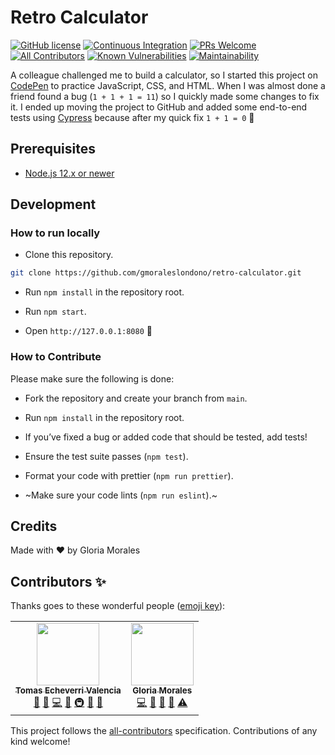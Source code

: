 # Retro Calculator

[![GitHub license](https://img.shields.io/badge/license-MIT-blue.svg)](https://github.com/gmoraleslondono/retro-calculator/blob/main/LICENSE) [![Continuous Integration](https://github.com/gmoraleslondono/retro-calculator/workflows/Continuous%20Integration/badge.svg)](https://github.com/gmoraleslondono/retro-calculator/actions?query=workflow%3A%22Continuous+Integration%22) [![PRs Welcome](https://img.shields.io/badge/PRs-welcome-brightgreen.svg)](https://egghead.io/series/how-to-contribute-to-an-open-source-project-on-github) [![All Contributors](https://img.shields.io/badge/all_contributors-1-orange.svg)](#contributors-✨) [![Known Vulnerabilities](https://snyk.io/test/github/gmoraleslondono/retro-calculator/badge.svg)](https://snyk.io/test/github/gmoraleslondono/retro-calculator) [![Maintainability](https://api.codeclimate.com/v1/badges/7c3c40739251b674d92b/maintainability)](https://codeclimate.com/github/gmoraleslondono/retro-calculator/maintainability)

A colleague challenged me to build a calculator, so I started this project on [CodePen](https://codepen.io/gmoraleslondono/pen/JjdopWy) to practice JavaScript, CSS, and HTML.
When I was almost done a friend found a bug (`1 + 1 + 1 = 11`) so I quickly made some changes to fix it. I ended up moving the project to GitHub and added some end-to-end tests using [Cypress](https://www.cypress.io/) because after my quick fix `1 + 1 = 0` 🙈

## Prerequisites

- [Node.js 12.x or newer](https://nodejs.org/en/download/)

## Development

### How to run locally

- Clone this repository.

```sh
git clone https://github.com/gmoraleslondono/retro-calculator.git
```

- Run `npm install` in the repository root.

- Run `npm start`.

- Open `http://127.0.0.1:8080` 🚀

### How to Contribute

Please make sure the following is done:

- Fork the repository and create your branch from `main`.

- Run `npm install` in the repository root.

- If you’ve fixed a bug or added code that should be tested, add tests!

- Ensure the test suite passes (`npm test`).

- Format your code with prettier (`npm run prettier`).

- ~Make sure your code lints (`npm run eslint`).~

## Credits

Made with ❤ by Gloria Morales

## Contributors ✨

Thanks goes to these wonderful people ([emoji key](https://allcontributors.org/docs/en/emoji-key)):

<!-- ALL-CONTRIBUTORS-LIST:START - Do not remove or modify this section -->
<!-- prettier-ignore-start -->
<!-- markdownlint-disable -->
<table>
  <tr>
    <td align="center"><a href="https://about.me/tomechval"><img src="https://avatars1.githubusercontent.com/u/3720424?v=4" width="100px;" alt=""/><br /><sub><b>Tomas Echeverri Valencia</b></sub></a><br /><a href="https://github.com/gmoraleslondono/retro-calculator/commits?author=techeverri" title="Documentation">📖</a> <a href="https://github.com/gmoraleslondono/retro-calculator/issues?q=author%3Atecheverri" title="Bug reports">🐛</a> <a href="https://github.com/gmoraleslondono/retro-calculator/commits?author=techeverri" title="Code">💻</a> <a href="#ideas-techeverri" title="Ideas, Planning, & Feedback">🤔</a> <a href="#infra-techeverri" title="Infrastructure (Hosting, Build-Tools, etc)">🚇</a> <a href="#projectManagement-techeverri" title="Project Management">📆</a> <a href="https://github.com/gmoraleslondono/retro-calculator/pulls?q=is%3Apr+reviewed-by%3Atecheverri" title="Reviewed Pull Requests">👀</a></td>
    <td align="center"><a href="http://gmoraleslondono.com"><img src="https://avatars2.githubusercontent.com/u/20589565?v=4" width="100px;" alt=""/><br /><sub><b>Gloria Morales</b></sub></a><br /><a href="https://github.com/gmoraleslondono/retro-calculator/commits?author=gmoraleslondono" title="Code">💻</a> <a href="https://github.com/gmoraleslondono/retro-calculator/commits?author=gmoraleslondono" title="Documentation">📖</a> <a href="#design-gmoraleslondono" title="Design">🎨</a> <a href="https://github.com/gmoraleslondono/retro-calculator/pulls?q=is%3Apr+reviewed-by%3Agmoraleslondono" title="Reviewed Pull Requests">👀</a> <a href="https://github.com/gmoraleslondono/retro-calculator/commits?author=gmoraleslondono" title="Tests">⚠️</a></td>
  </tr>
</table>

<!-- markdownlint-enable -->
<!-- prettier-ignore-end -->

<!-- ALL-CONTRIBUTORS-LIST:END -->

This project follows the [all-contributors](https://github.com/all-contributors/all-contributors) specification. Contributions of any kind welcome!
